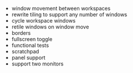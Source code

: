 - window movement between workspaces
- rewrite tiling to support any number of windows
- cycle workspace windows
- retile windows on window move
- borders
- fullscreen toggle
- functional tests
- scratchpad
- panel support
- support two monitors
